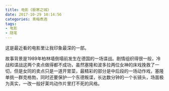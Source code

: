 ```yaml
---
title: 电影《极寒之城》
date: 2017-10-29 10:14:56
categories: 青梅煮酒
tags:
- 电影
- 随笔
---
```

这是最近看的电影里让我印象最深的一部。

故事背景是1989年柏林墙倒塌前发生在德国的一场谍战。剧情组织得很一般，冷战和谍战这两个卖点做得都不成功，虽然塞隆和波多拉两位女神的床戏挽救了一切，但是女同的卖点只是一道开胃菜，最精彩的部分是中后段的一场动作戏，塞隆单挑一群克格勃，同时还要保护一个东德叛谍，长达数分钟的一个长镜头，场面极为真实，一改一般好莱坞动作片里打不死的风格。

